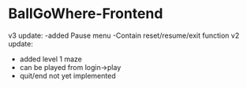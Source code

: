 # BallGoWhere-Frontend
v3 update:
  -added Pause menu
  -Contain reset/resume/exit function
v2 update:
  - added level 1 maze
  - can be played from login->play
  - quit/end not yet implemented 
